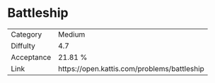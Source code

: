 # Battleship

<table>
    <tr>
        <td>Category</td>
        <td>Medium</td>
    </tr>
    <tr>
        <td>Diffulty</td>
        <td>4.7</td>
    </tr>
    <tr>
        <td>Acceptance</td>
        <td>21.81 %</td>
    </tr>
    <tr>
        <td>Link</td>
        <td>https://open.kattis.com/problems/battleship</td>
    </tr>
</table>